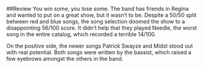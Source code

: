 ##Review
You win some, you lose some. The band has friends in Regina and wanted to put on a great show, but it wasn’t to be. Despite a 50/50 split between red and blue songs, the song selection doomed the show to a disappointing 56/100 score. It didn’t help that they played Needle, the worst song in the entire catalog, which recorded a terrible 14/100.

On the positive side, the newer songs Patrick Swayze and Midst stood out with real potential. Both songs were written by the bassist, which raised a few eyebrows amongst the others in the band.


